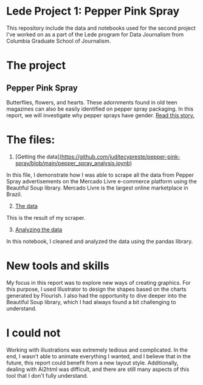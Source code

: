# Lede Project 1: Pepper Pink Spray

This repository include the data and notebooks used for the second project I've worked on as a part of the Lede program for Data Journalism from Columbia Graduate School of Journalism.

# The project
## Pepper Pink Spray
Butterflies, flowers, and hearts. These adornments found in old teen magazines can also be easily identified on pepper spray packaging. In this report, we will investigate why pepper sprays have gender.
[Read this story.](https://juditecypreste.com/portfolio-lede/project_1.html)

# The files:
1. [Getting the data][(https://github.com/juditecypreste/pepper-pink-spray/blob/main/pepper_spray_analysis.ipynb)](https://github.com/juditecypreste/pepper-pink-spray/blob/main/scrapper_mercado_livre.ipynb)

In this file, I demonstrate how I was able to scrape all the data from Pepper Spray advertisements on the Mercado Livre e-commerce platform using the Beautiful Soup library. Mercado Livre is the largest online marketplace in Brazil.

2. [The data](https://github.com/juditecypreste/pepper-pink-spray/blob/main/data_spray.csv)

This is the result of my scraper.

3. [Analyzing the data](https://github.com/juditecypreste/pepper-pink-spray/blob/main/pepper_spray_analysis.ipynb)

In this notebook, I cleaned and analyzed the data using the pandas library.


# New tools and skills

My focus in this report was to explore new ways of creating graphics. For this purpose, I used Illustrator to design the shapes based on the charts generated by Flourish. I also had the opportunity to dive deeper into the Beautiful Soup library, which I had always found a bit challenging to understand.

# I could not

Working with illustrations was extremely tedious and complicated. In the end, I wasn't able to animate everything I wanted, and I believe that in the future, this report could benefit from a new layout style. Additionally, dealing with Ai2html was difficult, and there are still many aspects of this tool that I don't fully understand.
